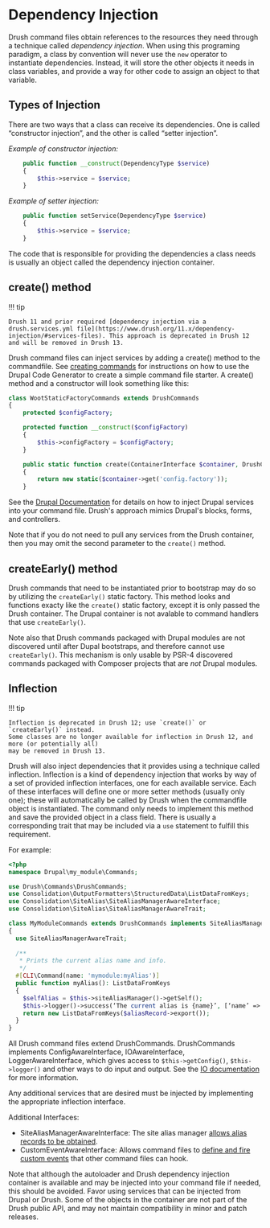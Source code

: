 Dependency Injection
==================

Drush command files obtain references to the resources they need through a technique called _dependency injection_. When using this programing paradigm, a class by convention will never use the `new` operator to instantiate dependencies. Instead, it will store the other objects it needs in  class variables, and provide a way for other code to assign an object to that variable.

Types of Injection
-----------------------

There are two ways that a class can receive its dependencies. One is called “constructor injection”, and the other is called “setter injection”.

*Example of constructor injection:*
```php
    public function __construct(DependencyType $service)
    {
        $this->service = $service;
    }
```

*Example of setter injection:*
```php
    public function setService(DependencyType $service)
    {
        $this->service = $service;
    }
```
The code that is responsible for providing the dependencies a class needs is usually an object called the dependency injection container.

create() method
------------------

!!! tip

    Drush 11 and prior required [dependency injection via a drush.services.yml file](https://www.drush.org/11.x/dependency-injection/#services-files). This approach is deprecated in Drush 12 and will be removed in Drush 13.

Drush command files can inject services by adding a create() method to the commandfile. See [creating commands](commands.md) for instructions on how to use the Drupal Code Generator to create a simple command file starter. A create() method and a constructor will look something like this:
```php
class WootStaticFactoryCommands extends DrushCommands
{
    protected $configFactory;

    protected function __construct($configFactory)
    {
        $this->configFactory = $configFactory;
    }

    public static function create(ContainerInterface $container, DrushContainer $drush): self
    {
        return new static($container->get('config.factory'));
    }
```
See the [Drupal Documentation](https://www.drupal.org/docs/drupal-apis/services-and-dependency-injection/services-and-dependency-injection-in-drupal-8#s-injecting-dependencies-into-controllers-forms-and-blocks) for details on how to inject Drupal services into your command file. Drush's approach mimics Drupal's blocks, forms, and controllers.

Note that if you do not need to pull any services from the Drush container, then you may
omit the second parameter to the `create()` method.

createEarly() method
------------------

Drush commands that need to be instantiated prior to bootstrap may do so by
utilizing the `createEarly()` static factory. This method looks and functions
exacty like the `create()` static factory, except it is only passed the Drush
container. The Drupal container is not avalable to command handlers that use
`createEarly()`.

Note also that Drush commands packaged with Drupal modules are not discovered
until after Dupal bootstraps, and therefore cannot use `createEarly()`. This
mechanism is only usable by PSR-4 discovered commands packaged with Composer
projects that are *not* Drupal modules.

Inflection
-------------

!!! tip

    Inflection is deprecated in Drush 12; use `create()` or `createEarly()` instead.
    Some classes are no longer available for inflection in Drush 12, and more (or potentially all)
    may be removed in Drush 13.

Drush will also inject dependencies that it provides using a technique called inflection. Inflection is a kind of dependency injection that works by way of a set of provided inflection interfaces, one for each available service. Each of these interfaces will define one or more setter methods (usually only one); these will automatically be called by Drush when the commandfile object is instantiated. The command only needs to implement this method and save the provided object in a class field. There is usually a corresponding trait that may be included via a `use` statement to fulfill this requirement.

For example:

```php
<?php
namespace Drupal\my_module\Commands;

use Drush\Commands\DrushCommands;
use Consolidation\OutputFormatters\StructuredData\ListDataFromKeys;
use Consolidation\SiteAlias\SiteAliasManagerAwareInterface;
use Consolidation\SiteAlias\SiteAliasManagerAwareTrait;

class MyModuleCommands extends DrushCommands implements SiteAliasManagerAwareInterface
{
  use SiteAliasManagerAwareTrait;
  
  /**
   * Prints the current alias name and info.
   */
  #[CLI\Command(name: 'mymodule:myAlias')]
  public function myAlias(): ListDataFromKeys 
  {
    $selfAlias = $this->siteAliasManager()->getSelf();
    $this->logger()->success(‘The current alias is {name}’, [‘name’ => $selfAlias]);
    return new ListDataFromKeys($aliasRecord->export());
  }
}
```

All Drush command files extend DrushCommands. DrushCommands implements ConfigAwareInterface, IOAwareInterface, LoggerAwareInterface, which gives access to `$this->getConfig()`, `$this->logger()` and other ways to do input and output. See the [IO documentation](io.md) for more information.

Any additional services that are desired must be injected by implementing the appropriate inflection interface.

Additional Interfaces:

- SiteAliasManagerAwareInterface: The site alias manager [allows alias records to be obtained](site-alias-manager.md).
- CustomEventAwareInterface: Allows command files to [define and fire custom events](hooks.md) that other command files can hook.

Note that although the autoloader and Drush dependency injection container is available and may be injected into your command file if needed, this should be avoided. Favor using services that can be injected from Drupal or Drush. Some of the objects in the container are not part of the Drush public API, and may not maintain compatibility in minor and patch releases.
